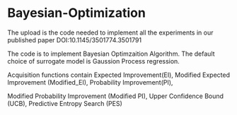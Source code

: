 # Bayesian-Optimization

The upload is the code needed to implement all the experiments in our published paper DOI:10.1145/3501774.3501791

The code is to implement Bayesian Optimzaition Algorithm. The default choice of surrogate model is Gaussion Process regression.

Acquisition functions contain Expected Improvement(EI), Modified Expected Improvement (Modified_EI), Probability Improvement(PI),

Modified Probability Improvement (Modified PI), Upper Confidence Bound (UCB), Predictive Entropy Search (PES)
